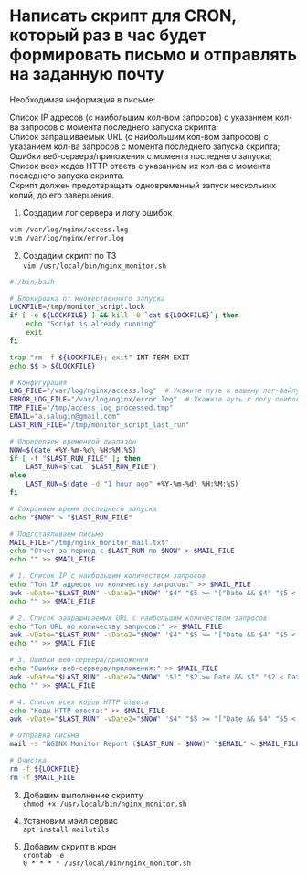 # Написать скрипт для CRON, который раз в час будет формировать письмо и отправлять на заданную почту  

Необходимая информация в письме:  
  
Список IP адресов (с наибольшим кол-вом запросов) с указанием кол-ва запросов c момента последнего запуска скрипта;  
Список запрашиваемых URL (с наибольшим кол-вом запросов) с указанием кол-ва запросов c момента последнего запуска скрипта;  
Ошибки веб-сервера/приложения c момента последнего запуска;  
Список всех кодов HTTP ответа с указанием их кол-ва с момента последнего запуска скрипта.  
Скрипт должен предотвращать одновременный запуск нескольких копий, до его завершения.  

1. Создадим лог сервера и логу ошибок  
```bash
vim /var/log/nginx/access.log
vim /var/log/nginx/error.log
```  

2. Создадим скрипт по ТЗ  
`vim /usr/local/bin/nginx_monitor.sh`

```bash
#!/bin/bash

# Блокировка от множественного запуска
LOCKFILE=/tmp/monitor_script.lock
if [ -e ${LOCKFILE} ] && kill -0 `cat ${LOCKFILE}`; then
    echo "Script is already running"
    exit
fi

trap "rm -f ${LOCKFILE}; exit" INT TERM EXIT
echo $$ > ${LOCKFILE}

# Конфигурация
LOG_FILE="/var/log/nginx/access.log"  # Укажите путь к вашему лог-файлу
ERROR_LOG_FILE="/var/log/nginx/error.log"  # Укажите путь к логу ошибок
TMP_FILE="/tmp/access_log_processed.tmp"
EMAIL="a.salugin@gmail.com" 
LAST_RUN_FILE="/tmp/monitor_script_last_run"

# Определяем временной диапазон
NOW=$(date +%Y-%m-%d\ %H:%M:%S)
if [ -f "$LAST_RUN_FILE" ]; then
    LAST_RUN=$(cat "$LAST_RUN_FILE")
else
    LAST_RUN=$(date -d "1 hour ago" +%Y-%m-%d\ %H:%M:%S)
fi

# Сохраняем время последнего запуска
echo "$NOW" > "$LAST_RUN_FILE"

# Подготавливаем письмо
MAIL_FILE="/tmp/nginx_monitor_mail.txt"
echo "Отчет за период с $LAST_RUN по $NOW" > $MAIL_FILE
echo "" >> $MAIL_FILE

# 1. Список IP с наибольшим количеством запросов
echo "Топ IP адресов по количеству запросов:" >> $MAIL_FILE
awk -vDate="$LAST_RUN" -vDate2="$NOW" '$4" "$5 >= "["Date && $4" "$5 < "["Date2 {print $1}' "$LOG_FILE" | sort | uniq -c | sort -nr | head -n 10 >> $MAIL_FILE
echo "" >> $MAIL_FILE

# 2. Список запрашиваемых URL с наибольшим количеством запросов
echo "Топ URL по количеству запросов:" >> $MAIL_FILE
awk -vDate="$LAST_RUN" -vDate2="$NOW" '$4" "$5 >= "["Date && $4" "$5 < "["Date2 {print $7}' "$LOG_FILE" | sort | uniq -c | sort -nr | head -n 10 >> $MAIL_FILE
echo "" >> $MAIL_FILE

# 3. Ошибки веб-сервера/приложения
echo "Ошибки веб-сервера/приложения:" >> $MAIL_FILE
awk -vDate="$LAST_RUN" -vDate2="$NOW" '$1" "$2 >= Date && $1" "$2 < Date2' "$ERROR_LOG_FILE" >> $MAIL_FILE
echo "" >> $MAIL_FILE

# 4. Список всех кодов HTTP ответа
echo "Коды HTTP ответа:" >> $MAIL_FILE
awk -vDate="$LAST_RUN" -vDate2="$NOW" '$4" "$5 >= "["Date && $4" "$5 < "["Date2 {print $9}' "$LOG_FILE" | sort | uniq -c | sort -nr >> $MAIL_FILE

# Отправка письма
mail -s "NGINX Monitor Report ($LAST_RUN - $NOW)" "$EMAIL" < $MAIL_FILE

# Очистка
rm -f ${LOCKFILE}
rm -f $MAIL_FILE
```  

3. Добавим выполнение скрипту  
`chmod +x /usr/local/bin/nginx_monitor.sh`  

4. Установим мэйл сервис  
`apt install mailutils`  

5. Добавим скрипт в крон  
`crontab -e`  
`0 * * * * /usr/local/bin/nginx_monitor.sh`
